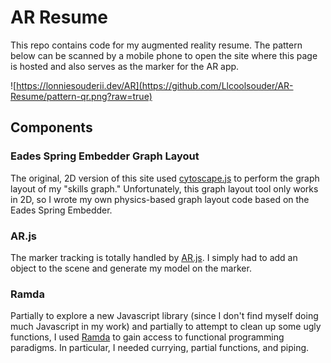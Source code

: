 # AR Resume

This repo contains code for my augmented reality resume. The pattern below can be scanned by a mobile phone to open the site where this page is hosted and also serves as the marker for the AR app.

![https://lonniesouderii.dev/AR](https://github.com/Llcoolsouder/AR-Resume/pattern-qr.png?raw=true)

## Components

### Eades Spring Embedder Graph Layout

The original, 2D version of this site used [cytoscape.js](https://js.cytoscape.org/) to perform the graph layout of my "skills graph." Unfortunately, this graph layout tool only works in 2D, so I wrote my own physics-based graph layout code based on the Eades Spring Embedder.

### AR.js

The marker tracking is totally handled by [AR.js](https://github.com/AR-js-org/AR.js). I simply had to add an object to the scene and generate my model on the marker.

### Ramda

Partially to explore a new Javascript library (since I don't find myself doing much Javascript in my work) and partially to attempt to clean up some ugly functions, I used [Ramda](https://ramdajs.com/) to gain access to functional programming paradigms. In particular, I needed currying, partial functions, and piping.